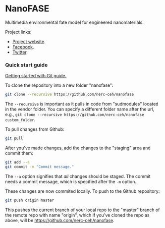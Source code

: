# NanoFASE

Multimedia environmental fate model for engineered nanomaterials.

Project links:
 - [Project website](http://nanofase.eu/).
 - [Facebook](https://www.facebook.com/nanofase/).
 - [Twitter](https://twitter.com/NanoFASE_EU).

### Quick start guide

[Getting started with Git guide.](http://rogerdudler.github.io/git-guide/)

To clone the repository into a new folder "nanofase":

```bash
git clone --recursive https://github.com/nerc-ceh/nanofase
```

The `--recursive` is important as it pulls in code from "sudmodules" located in the vendor folder. You can specify a different folder name after the url, e.g., `git clone --recursive https://github.com/nerc-ceh/nanofase custom_folder`.

To pull changes from Github:

```bash
git pull
```

After you've made changes, add the changes to the "staging" area and commit them:

```bash
git add --a
git commit -m "Commit message."
```
The `--a` option signifies that *all* changes should be staged. The commit needs a commit message, which is specified after the `-m` option.

These changes are now commited locally. To push to the Github repository:

```bash
git push origin master
```

This pushes the current branch of your local repo to the "master" branch of the remote repo with name "origin", which if you've cloned the repo as above, will be https://github.com/nerc-ceh/nanofase.